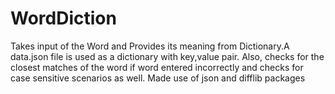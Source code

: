 # WordDiction
Takes input of the Word and Provides its meaning from Dictionary.A data.json file is used as a dictionary with key,value pair.
Also, checks for the closest matches of the word if word entered incorrectly and checks for case sensitive scenarios as well.
Made use of json and difflib packages
